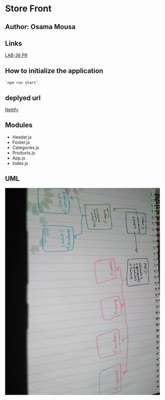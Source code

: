 # Store Front 


## Author: Osama Mousa

## Links 
  [LAB-36 PR](https://github.com/401-advanced-javascript-osama/storefront/pull/1)

## How to initialize the application
    `npm run start`
## deplyed url 
[Netlify](https://pedantic-noyce-dfa6cb.netlify.app/)
## Modules
  - Header.js
  - Footer.js
  - Categories.js
  - Products.js
  - App.js
  - Index.js

## UML  
![UML](./assets/uml.jpeg)